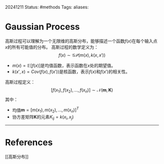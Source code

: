 20241211
Status: #methods
Tags: 
aliases: 
# Gaussian Process
高斯过程可以理解为一个无限维的高斯分布，能够描述一个函数$f(x)$在每个输入点$x$的所有可能值的分布。
高斯过程的数学定义为：
$$f(x) \sim \mathcal{GP}(m(x), k(x, x'))
$$
- $m(x) = \mathbb{E}[f(x)]$是均值函数，表示函数在$x$处的期望值。
- $k(x',x)=Cov(f(x),f(x'))$是核函数，表示$f(x)$和$f(x')$的相关性。

高斯过程定义：
$$[f(x_1), f(x_2), \ldots, f(x_n)] \sim \mathcal{N}(\mathbf{m}, \mathbf{K})
$$
其中：
- 均值$\textbf{m} = [m(x_1),m(x_2),\dots,m(x_n)]^T$
- 协方差矩阵$\mathbf{K}$的元素$K_{ij}=k(x_i,x_j)$





---
# References
[[高斯分布]]
